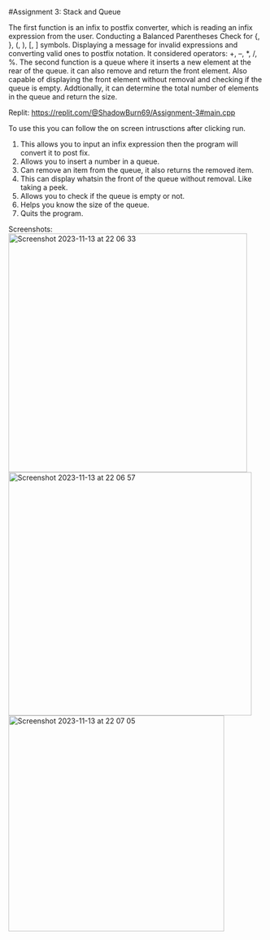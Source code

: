 #Assignment 3: Stack and Queue

The first function is an infix to postfix converter, which is reading an infix expression from the user. Conducting a Balanced Parentheses Check for {, }, (, ), [, ] symbols. Displaying a message for invalid expressions and converting valid ones to postfix notation. It considered operators: +, –, *, /, %.
The second function is a queue where it inserts a new element at the rear of the queue. it can also remove and return the front element. Also capable of displaying the front element without removal and checking if the queue is empty. Addtionally, it can determine the total number of elements in the queue and return the size.

Replit:
https://replit.com/@ShadowBurn69/Assignment-3#main.cpp

To use this you can follow the on screen intrusctions after clicking run.
1. This allows you to input an infix expression then the program will convert it to post fix.
2. Allows you to insert a number in a queue.
3. Can remove an item from the queue, it also returns the removed item.
4. This can display whatsin the front of the queue without removal. Like taking a peek.
5. Allows you to check if the queue is empty or not.
6. Helps you know the size of the queue.
7. Quits the program.

Screenshots:
<img width="469" alt="Screenshot 2023-11-13 at 22 06 33" src="https://github.com/Yagna-Patel/Assignment-3/assets/123590214/024aaf47-b507-4455-b256-bc725977621f">
<img width="478" alt="Screenshot 2023-11-13 at 22 06 57" src="https://github.com/Yagna-Patel/Assignment-3/assets/123590214/88a6bbc3-8786-4b36-aa94-f8bf48c2700d">
<img width="424" alt="Screenshot 2023-11-13 at 22 07 05" src="https://github.com/Yagna-Patel/Assignment-3/assets/123590214/238b1c9a-61ef-4a99-b235-3028863d618f">
